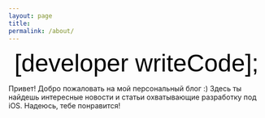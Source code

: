 ```yaml
---
layout: page
title: 
permalink: /about/
---
```


<center><font size="25" color="black" face="Arial">[developer writeCode];</font></center>









<p>Привет! Добро пожаловать на мой персональный блог :) Здесь ты найдешь интересные новости и статьи охватывающие разработку под iOS. Надеюсь, тебе понравится!</p>

